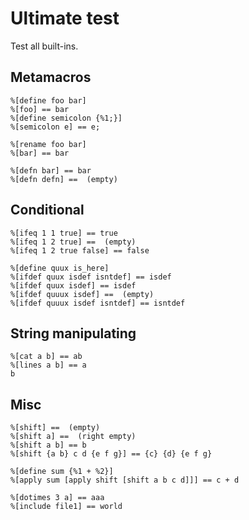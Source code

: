 # Ultimate test

Test all built-ins.

## Metamacros

```
%[define foo bar]
%[foo] == bar
%[define semicolon {%1;}]
%[semicolon e] == e;
```

```
%[rename foo bar]
%[bar] == bar
```

```
%[defn bar] == bar
%[defn defn] ==  (empty)
```

## Conditional

```
%[ifeq 1 1 true] == true
%[ifeq 1 2 true] ==  (empty)
%[ifeq 1 2 true false] == false
```

```
%[define quux is_here]
%[ifdef quux isdef isntdef] == isdef
%[ifdef quux isdef] == isdef
%[ifdef quuux isdef] ==  (empty)
%[ifdef quuux isdef isntdef] == isntdef
```

## String manipulating

```
%[cat a b] == ab
%[lines a b] == a
b
```

## Misc

```
%[shift] ==  (empty)
%[shift a] ==  (right empty)
%[shift a b] == b
%[shift {a b} c d {e f g}] == {c} {d} {e f g}
```

```
%[define sum {%1 + %2}]
%[apply sum [apply shift [shift a b c d]]] == c + d
```

```
%[dotimes 3 a] == aaa
%[include file1] == world

```

